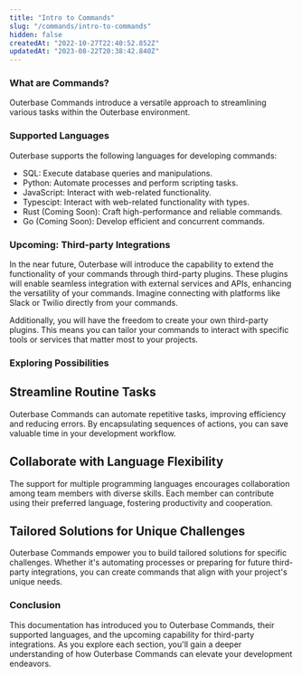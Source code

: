 ```yaml
---
title: "Intro to Commands"
slug: "/commands/intro-to-commands"
hidden: false
createdAt: "2022-10-27T22:40:52.852Z"
updatedAt: "2023-08-22T20:38:42.840Z"
---
```


### What are Commands?

Outerbase Commands introduce a versatile approach to streamlining various tasks within the Outerbase environment. 

### Supported Languages

Outerbase supports the following languages for developing commands:

* SQL: Execute database queries and manipulations.
* Python: Automate processes and perform scripting tasks.
* JavaScript: Interact with web-related functionality.
* Typescipt: Interact with web-related functionality with types. 
* Rust (Coming Soon): Craft high-performance and reliable commands.
* Go (Coming Soon): Develop efficient and concurrent commands.

### Upcoming: Third-party Integrations

In the near future, Outerbase will introduce the capability to extend the functionality of your commands through third-party plugins. These plugins will enable seamless integration with external services and APIs, enhancing the versatility of your commands. Imagine connecting with platforms like Slack or Twilio directly from your commands.

Additionally, you will have the freedom to create your own third-party plugins. This means you can tailor your commands to interact with specific tools or services that matter most to your projects.

### Exploring Possibilities

## Streamline Routine Tasks
Outerbase Commands can automate repetitive tasks, improving efficiency and reducing errors. By encapsulating sequences of actions, you can save valuable time in your development workflow.

## Collaborate with Language Flexibility
The support for multiple programming languages encourages collaboration among team members with diverse skills. Each member can contribute using their preferred language, fostering productivity and cooperation.

## Tailored Solutions for Unique Challenges
Outerbase Commands empower you to build tailored solutions for specific challenges. Whether it's automating processes or preparing for future third-party integrations, you can create commands that align with your project's unique needs.

### Conclusion

This documentation has introduced you to Outerbase Commands, their supported languages, and the upcoming capability for third-party integrations. As you explore each section, you'll gain a deeper understanding of how Outerbase Commands can elevate your development endeavors.